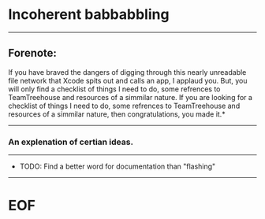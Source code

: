 # Incoherent babbabbling

---

## Forenote: 
If you have braved the dangers of digging through this nearly unreadable file network that Xcode spits out and calls an app, I applaud you. But, you will only find a checklist of things I need to do, some refrences to TeamTreehouse and resources of a simmilar nature. If you are looking for a checklist of things I need to do, some refrences to TeamTreehouse and resources of a simmilar nature, then congratulations, you made it.*

---

### An explenation of certian ideas.



---

* TODO: Find a better word for documentation than "flashing"

---

# EOF
